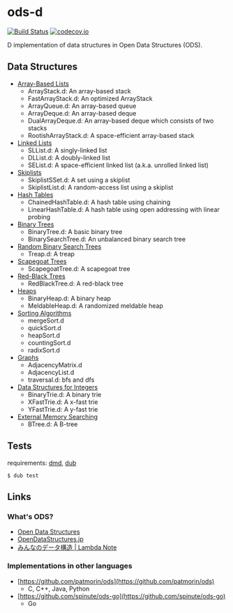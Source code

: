 # ods-d

[![Build Status](https://travis-ci.com/ArkArk/ods-d.svg?branch=master)](https://travis-ci.com/ArkArk/ods-d)
[![codecov.io](https://codecov.io/gh/ArkArk/ods-d/coverage.svg?branch=master)](https://codecov.io/gh/ArkArk/ods-d)

D implementation of data structures in Open Data Structures (ODS).

## Data Structures

- [Array-Based Lists](src/dataStructure/arrayBasedList)
  - ArrayStack.d: An array-based stack
  - FastArrayStack.d: An optimized ArrayStack
  - ArrayQueue.d: An array-based queue
  - ArrayDeque.d: An array-based deque
  - DualArrayDeque.d: An array-based deque which consists of two stacks
  - RootishArrayStack.d: A space-efficient array-based stack
- [Linked Lists](src/dataStructure/linkedList)
  - SLList.d: A singly-linked list
  - DLList.d: A doubly-linked list
  - SEList.d: A space-efficient linked list (a.k.a. unrolled linked list)
- [Skiplists](src/dataStructure/skiplist)
  - SkiplistSSet.d: A set using a skiplist
  - SkiplistList.d: A random-access list using a skiplist
- [Hash Tables](src/dataStructure/hashTable)
  - ChainedHashTable.d: A hash table using chaining
  - LinearHashTable.d: A hash table using open addressing with linear probing
- [Binary Trees](src/dataStructure/binaryTree)
  - BinaryTree.d: A basic binary tree
  - BinarySearchTree.d: An unbalanced binary search tree
- [Random Binary Search Trees](src/dataStructure/randomBinarySearchTree)
  - Treap.d: A treap
- [Scapegoat Trees](src/dataStructure/scapegoatTree)
  - ScapegoatTree.d: A scapegoat tree
- [Red-Black Trees](src/dataStructure/redBlackTree)
  - RedBlackTree.d: A red-black tree
- [Heaps](src/dataStructure/heap)
  - BinaryHeap.d: A binary heap
  - MeldableHeap.d: A randomized meldable heap
- [Sorting Algorithms](src/dataStructure/sort)
  - mergeSort.d
  - quickSort.d
  - heapSort.d
  - countingSort.d
  - radixSort.d
- [Graphs](src/dataStructure/graph)
  - AdjacencyMatrix.d
  - AdjacencyList.d
  - traversal.d: bfs and dfs
- [Data Structures for Integers](src/dataStructure/trie)
  - BinaryTrie.d: A binary trie
  - XFastTrie.d: A x-fast trie
  - YFastTrie.d: A y-fast trie
- [External Memory Searching](src/dataStructure/externalMemory)
  - BTree.d: A B-tree

## Tests

requirements: [dmd](https://dlang.org/), [dub](http://code.dlang.org/)

```
$ dub test
```

## Links

### What's ODS?

- [Open Data Structures](http://opendatastructures.org/)
- [OpenDataStructures.jp](https://sites.google.com/view/open-data-structures-ja)
- [みんなのデータ構造 | Lambda Note](https://www.lambdanote.com/products/opendatastructures)

### Implementations in other languages

- [https://github.com/patmorin/ods](https://github.com/patmorin/ods)
  - C, C++, Java, Python
- [https://github.com/spinute/ods-go](https://github.com/spinute/ods-go)
  - Go
